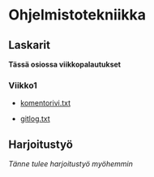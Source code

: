 # Ohjelmistotekniikka

## Laskarit

**Tässä osiossa viikkopalautukset**

### Viikko1

* [komentorivi.txt](/laskarit/viikko1/komentorivi.txt)

* [gitlog.txt](/laskarit/viikko1/gitlog.txt)

## Harjoitustyö

*Tänne tulee harjoitustyö myöhemmin*
